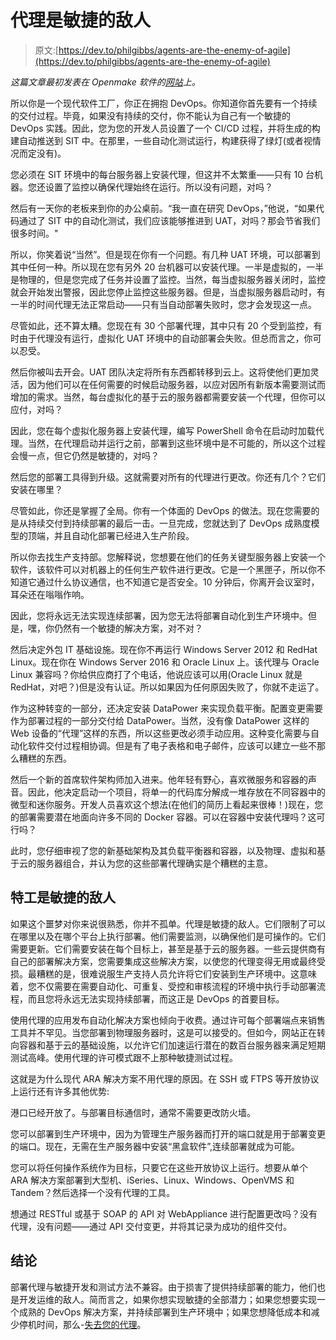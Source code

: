 # 代理是敏捷的敌人

> 原文:[https://dev.to/philgibbs/agents-are-the-enemy-of-agile](https://dev.to/philgibbs/agents-are-the-enemy-of-agile)

*这篇文章最初发表在 Openmake 软件的[网站](https://www.openmakesoftware.com)上。*

所以你是一个现代软件工厂，你正在拥抱 DevOps。你知道你首先要有一个持续的交付过程。毕竟，如果没有持续的交付，你不能认为自己有一个敏捷的 DevOps 实践。因此，您为您的开发人员设置了一个 CI/CD 过程，并将生成的构建自动推送到 SIT 中。在那里，一些自动化测试运行，构建获得了绿灯(或者视情况而定没有)。

您必须在 SIT 环境中的每台服务器上安装代理，但这并不太繁重——只有 10 台机器。您还设置了监控以确保代理始终在运行。所以没有问题，对吗？

然后有一天你的老板来到你的办公桌前。“我一直在研究 DevOps，”他说，“如果代码通过了 SIT 中的自动化测试，我们应该能够推进到 UAT，对吗？那会节省我们很多时间。"

所以，你笑着说“当然”。但是现在你有一个问题。有几种 UAT 环境，可以部署到其中任何一种。所以现在您有另外 20 台机器可以安装代理。一半是虚拟的，一半是物理的，但是您完成了任务并设置了监控。当然，每当虚拟服务器关闭时，监控就会开始发出警报，因此您停止监控这些服务器。但是，当虚拟服务器启动时，有一半的时间代理无法正常启动——只有当自动部署失败时，您才会发现这一点。

尽管如此，还不算太糟。您现在有 30 个部署代理，其中只有 20 个受到监控，有时由于代理没有运行，虚拟化 UAT 环境中的自动部署会失败。但总而言之，你可以忍受。

然后你被叫去开会。UAT 团队决定将所有东西都转移到云上。这将使他们更加灵活，因为他们可以在任何需要的时候启动服务器，以应对因所有新版本需要测试而增加的需求。当然，每台虚拟化的基于云的服务器都需要安装一个代理，但你可以应付，对吗？

因此，您在每个虚拟化服务器上安装代理，编写 PowerShell 命令在启动时加载代理。当然，在代理启动并运行之前，部署到这些环境中是不可能的，所以这个过程会慢一点，但它仍然是敏捷的，对吗？

然后您的部署工具得到升级。这就需要对所有的代理进行更改。你还有几个？它们安装在哪里？

尽管如此，你还是掌握了全局。你有一个体面的 DevOps 的做法。现在您需要的是从持续交付到持续部署的最后一击。一旦完成，您就达到了 DevOps 成熟度模型的顶端，并且自动化部署已经进入生产阶段。

所以你去找生产支持部。您解释说，您想要在他们的任务关键型服务器上安装一个软件，该软件可以对机器上的任何生产软件进行更改。它是一个黑匣子，所以你不知道它通过什么协议通信，也不知道它是否安全。10 分钟后，你离开会议室时，耳朵还在嗡嗡作响。

因此，您将永远无法实现连续部署，因为您无法将部署自动化到生产环境中。但是，嘿，你仍然有一个敏捷的解决方案，对不对？

然后决定外包 IT 基础设施。现在你不再运行 Windows Server 2012 和 RedHat Linux。现在你在 Windows Server 2016 和 Oracle Linux 上。该代理与 Oracle Linux 兼容吗？你给供应商打了个电话，他说应该可以用(Oracle Linux 就是 RedHat，对吧？)但是没有认证。所以如果因为任何原因失败了，你就不走运了。

作为这种转变的一部分，还决定安装 DataPower 来实现负载平衡。配置变更需要作为部署过程的一部分交付给 DataPower。当然，没有像 DataPower 这样的 Web 设备的“代理”这样的东西，所以这些更改必须手动应用。这种变化需要与自动化软件交付过程相协调。但是有了电子表格和电子邮件，应该可以建立一些不那么糟糕的东西。

然后一个新的首席软件架构师加入进来。他年轻有野心，喜欢微服务和容器的声音。因此，他决定启动一个项目，将单一的代码库分解成一堆存放在不同容器中的微型和迷你服务。开发人员喜欢这个想法(在他们的简历上看起来很棒！)现在，您的部署需要潜在地面向许多不同的 Docker 容器。可以在容器中安装代理吗？这可行吗？

此时，您仔细审视了您的新基础架构及其负载平衡器和容器，以及物理、虚拟和基于云的服务器组合，并认为您的这些部署代理确实是个糟糕的主意。

## 特工是敏捷的敌人

如果这个噩梦对你来说很熟悉，你并不孤单。代理是敏捷的敌人。它们限制了可以在哪里以及在哪个平台上执行部署。他们需要监测，以确保他们是可操作的。它们需要更新。它们需要安装在每个目标上，甚至是基于云的服务器。一些云提供商有自己的部署解决方案，您需要集成这些解决方案，以使您的代理变得无用或最终受损。最糟糕的是，很难说服生产支持人员允许将它们安装到生产环境中。这意味着，您不仅需要在需要自动化、可重复、受控和审核流程的环境中执行手动部署流程，而且您将永远无法实现持续部署，而这正是 DevOps 的首要目标。

使用代理的应用发布自动化解决方案也倾向于收费。通过许可每个部署端点来销售工具并不罕见。当您部署到物理服务器时，这是可以接受的。但如今，网站正在转向容器和基于云的基础设施，以允许它们加速运行潜在的数百台服务器来满足短期测试高峰。使用代理的许可模式跟不上那种敏捷测试过程。

这就是为什么现代 ARA 解决方案不用代理的原因。在 SSH 或 FTPS 等开放协议上运行还有许多其他优势:

港口已经开放了。与部署目标通信时，通常不需要更改防火墙。

您可以部署到生产环境中，因为为管理生产服务器而打开的端口就是用于部署变更的端口。现在，无需在生产服务器中安装“黑盒软件”,连续部署就成为可能。

您可以将任何操作系统作为目标，只要它在这些开放协议上运行。想要从单个 ARA 解决方案部署到大型机、iSeries、Linux、Windows、OpenVMS 和 Tandem？然后选择一个没有代理的工具。

想通过 RESTful 或基于 SOAP 的 API 对 WebAppliance 进行配置更改吗？没有代理，没有问题——通过 API 交付变更，并将其记录为成功的组件交付。

## 结论

部署代理与敏捷开发和测试方法不兼容。由于损害了提供持续部署的能力，他们也是开发运维的敌人。简而言之，如果你想实现敏捷的全部潜力；如果您想要实现一个成熟的 DevOps 解决方案，并持续部署到生产环境中；如果您想降低成本和减少停机时间，那么-[失去您的代理](https://www.openmakesoftware.com/agentless-release-automation/)。